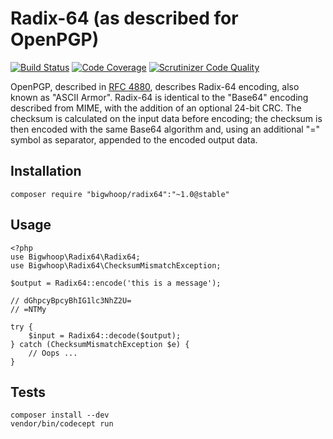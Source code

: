 # Radix-64 (as described for OpenPGP)

[![Build Status](https://travis-ci.org/bigwhoop/radix64.svg?branch=master)](https://travis-ci.org/bigwhoop/radix64)
[![Code Coverage](https://scrutinizer-ci.com/g/bigwhoop/radix64/badges/coverage.png?b=master)](https://scrutinizer-ci.com/g/bigwhoop/radix64/?branch=master)
[![Scrutinizer Code Quality](https://scrutinizer-ci.com/g/bigwhoop/radix64/badges/quality-score.png?b=master)](https://scrutinizer-ci.com/g/bigwhoop/radix64/?branch=master)

OpenPGP, described in [RFC 4880](http://tools.ietf.org/html/rfc4880), describes Radix-64 encoding, also known as "ASCII
Armor". Radix-64 is identical to the "Base64" encoding described from MIME, with the addition of an optional 24-bit CRC.
The checksum is calculated on the input data before encoding; the checksum is then encoded with the same Base64
algorithm and, using an additional "=" symbol as separator, appended to the encoded output data.

## Installation

    composer require "bigwhoop/radix64":"~1.0@stable"

## Usage

    <?php
    use Bigwhoop\Radix64\Radix64;
    use Bigwhoop\Radix64\ChecksumMismatchException;
    
    $output = Radix64::encode('this is a message');
    
    // dGhpcyBpcyBhIG1lc3NhZ2U=
    // =NTMy
    
    try {
        $input = Radix64::decode($output);
    } catch (ChecksumMismatchException $e) {
        // Oops ...
    }

## Tests

    composer install --dev
    vendor/bin/codecept run
